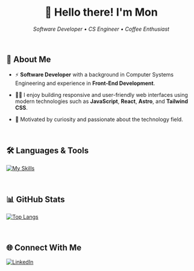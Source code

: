 <h1 align="center">👋 Hello there! I'm Mon</h1>

<p align="center">
  <em>Software Developer • CS Engineer • Coffee Enthusiast</em>
</p>

<br>

## 🚀 About Me

- ⚡️ **Software Developer** with a background in Computer Systems Engineering and experience in **Front-End Development**.

- 👨‍💻 I enjoy building responsive and user-friendly web interfaces using modern technologies such as **JavaScript**, **React**, **Astro**, and **Tailwind CSS**.

- 🍂 Motivated by curiosity and passionate about the technology field.

<br>

## 🛠️ Languages & Tools

[![My Skills](https://skillicons.dev/icons?i=js,react,astro,tailwind,bootstrap,wordpress,java,python&theme=light)](https://skillicons.dev)

<br>

## 📊 GitHub Stats

[![Top Langs](https://github-readme-stats.vercel.app/api/top-langs/?username=RiviCodes&layout=compact&theme=default)](https://github.com/RiviCodes/github-readme-stats)

<br>

## 🌐 Connect With Me

[![LinkedIn](https://skillicons.dev/icons?i=linkedin)](https://www.linkedin.com/in/ramonriveram)
